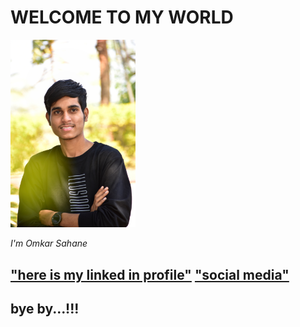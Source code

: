 # WELCOME TO MY WORLD

  <img width="200" alt="portfolio_view" src="DSC_0021-01.jpeg">
  
  _I'm Omkar Sahane_

 
["here is my linked in profile"](https://www.linkedin.com/in/omkar-sahane-7452691b2 "CLICK")
["social media"]("https://instagram.com/omkar_sahane_?igshid=z91jvrcb9vwy")
---
bye by...!!!
---
